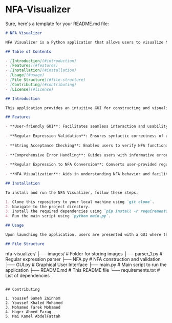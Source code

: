 # NFA-Visualizer
Sure, here's a template for your README.md file:

```markdown
# NFA Visualizer

NFA Visualizer is a Python application that allows users to visualize Nondeterministic Finite Automata (NFA) and validate regular expressions against input strings.

## Table of Contents

- [Introduction](#introduction)
- [Features](#features)
- [Installation](#installation)
- [Usage](#usage)
- [File Structure](#file-structure)
- [Contributing](#contributing)
- [License](#license)

## Introduction

This application provides an intuitive GUI for constructing and visualizing Nondeterministic Finite Automata from regular expressions. It also allows users to test input strings against the NFA to determine acceptance.

## Features

- **User-friendly GUI**: Facilitates seamless interaction and usability through tkinter and customtkinter integration, ensuring an intuitive interface for users.
  
- **Regular Expression Validation**: Ensures syntactic correctness of user-input regular expressions, preventing errors during NFA construction.
  
- **String Acceptance Checking**: Enables users to verify NFA functionality by testing acceptance of input strings against expected outcomes.
  
- **Comprehensive Error Handling**: Guides users with informative error messages for invalid inputs and transitions, enhancing overall usability.
  
- **Regular Expression to NFA Conversion**: Converts user-provided regular expressions into visual NFA diagrams for observation of structure and behavior.
  
- **NFA Visualization**: Aids in understanding NFA behavior and facilitates debugging through graphical visualization.

## Installation

To install and run the NFA Visualizer, follow these steps:

1. Clone this repository to your local machine using `git clone`.
2. Navigate to the project directory.
3. Install the required dependencies using `pip install -r requirements.txt`.
4. Run the main script using `python main.py`.

## Usage

Upon launching the application, users are presented with a GUI where they can input a regular expression and a test string. They can then visualize the constructed NFA and check if the input string is accepted by the NFA.

## File Structure

```
nfa-visualizer/
├── images/                    # Folder for storing images
├── parser_1.py                # Regular expression parser
├── NFA.py                     # NFA construction and validation
├── GUI.py                     # Graphical User Interface
├── main.py                    # Main script to run the application
├── README.md                  # This README file
└── requirements.txt           # List of dependencies
```

## Contributing

1. Youssef Sameh Zainhom
2. Youssef Khaled Mohamed
3. Mohamed Tarek Mohamed
4. Hager Ahmed Farag
5. Mai Kamel AbdelFattah
